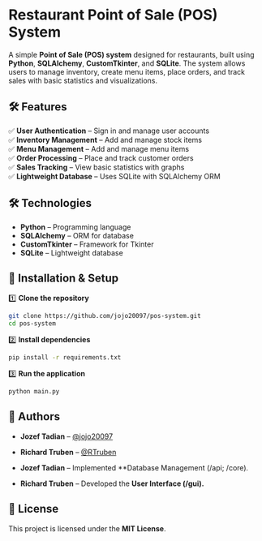 # **Restaurant Point of Sale (POS) System**

A simple **Point of Sale (POS) system** designed for restaurants, built using **Python**, **SQLAlchemy**, **CustomTkinter**, and **SQLite**. The system allows users to manage inventory, create menu items, place orders, and track sales with basic statistics and visualizations.

## **🛠 Features**

✅ **User Authentication** – Sign in and manage user accounts  
✅ **Inventory Management** – Add and manage stock items  
✅ **Menu Management** – Add and manage menu items  
✅ **Order Processing** – Place and track customer orders  
✅ **Sales Tracking** – View basic statistics with graphs  
✅ **Lightweight Database** – Uses SQLite with SQLAlchemy ORM  

## **🛠 Technologies**

- **Python** – Programming language  
- **SQLAlchemy** – ORM for database
- **CustomTkinter** – Framework for Tkinter  
- **SQLite** – Lightweight database

## **🚀 Installation & Setup**

1️⃣ **Clone the repository**  
```bash
git clone https://github.com/jojo20097/pos-system.git
cd pos-system
```

2️⃣ **Install dependencies**  
```bash
pip install -r requirements.txt
```

3️⃣ **Run the application**  
```bash
python main.py
```

## **📌 Authors**

- **Jozef Tadian** – [@jojo20097](https://github.com/jojo20097)  
- **Richard Truben** – [@RTruben](https://github.com/RTruben)  

- **Jozef Tadian** – Implemented **Database Management (/api; /core)*.*
- **Richard Truben** – Developed the **User Interface (/gui).**  

## **📜 License**  
This project is licensed under the **MIT License**.  
